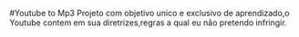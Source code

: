 #Youtube to Mp3
Projeto com objetivo unico e exclusivo de aprendizado,o Youtube contem em sua
diretrizes,regras a qual eu não pretendo infringir.